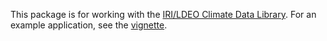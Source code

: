 This package is for working with the [IRI/LDEO Climate Data Library](http://iridl.ldeo.columbia.edu/).
For an example application, see the [vignette](https://ashiklom.github.io/riri/vignettes/ncep.html).
